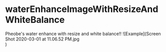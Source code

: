 # waterEnhanceImageWithResizeAndWhiteBalance
Pheobe's water enhance with resize and white balance!!
![Example](Screen Shot 2020-03-01 at 11.06.52 PM.jpg	
)
